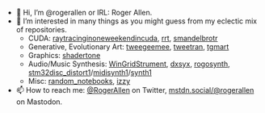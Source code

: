 - 👋 Hi, I’m @rogerallen or IRL: Roger Allen.
- 👀 I’m interested in many things as you might guess from my eclectic mix of repositories.  
  - CUDA: [raytracinginoneweekendincuda](https://github.com/rogerallen/raytracinginoneweekendincuda), [rrt](https://github.com/rogerallen/rrt), [smandelbrotr](https://github.com/rogerallen/smandelbrotr)
  - Generative, Evolutionary Art: [tweegeemee](https://github.com/rogerallen/tweegeemee), [tweetran](https://github.com/rogerallen/tweetran), [tgmart](https://github.com/rogerallen/tgmart)
  - Graphics: [shadertone](https://github.com/overtone/shadertone)
  - Audio/Music Synthesis: [WinGridStrument](https://github.com/rogerallen/WinGridStrument), [dxsyx](https://github.com/rogerallen/dxsyx), [rogosynth](https://github.com/rogerallen/rogosynth), [stm32disc_distort1](https://github.com/rogerallen/stm32disc_distort1)/[midisynth1](https://github.com/rogerallen/stm32disc_midisynth1)/[synth1](https://github.com/rogerallen/stm32disc_synth1)
  - Misc: [random_notebooks](https://github.com/rogerallen/random_notebooks), [izzy](https://github.com/rogerallen/izzy)
- 📫 How to reach me: [@RogerAllen](https://twitter.com/RogerAllen) on Twitter, <a rel="me" href="https://mstdn.social/@rogerallen">mstdn.social/@rogerallen</a> on Mastodon.

<!---
rogerallen/rogerallen is a ✨ special ✨ repository because its `README.md` (this file) appears on your GitHub profile.
You can click the Preview link to take a look at your changes.
--->
